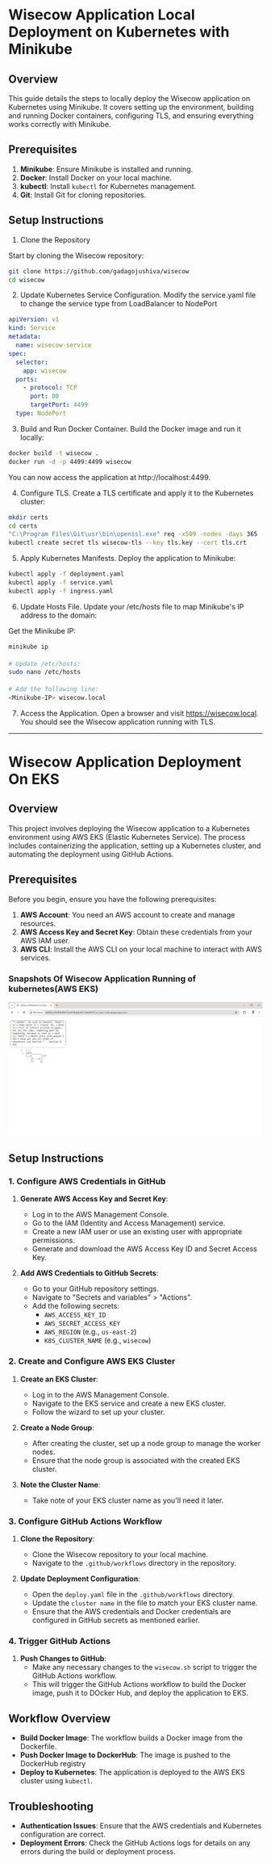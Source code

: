 # Wisecow Application Local Deployment on Kubernetes with Minikube

## Overview

This guide details the steps to locally deploy the Wisecow application on Kubernetes using Minikube. It covers setting up the environment, building and running Docker containers, configuring TLS, and ensuring everything works correctly with Minikube.

## Prerequisites

1. **Minikube**: Ensure Minikube is installed and running.
2. **Docker**: Install Docker on your local machine.
3. **kubectl**: Install `kubectl` for Kubernetes management.
4. **Git**: Install Git for cloning repositories.

## Setup Instructions

1. Clone the Repository

Start by cloning the Wisecow repository:

```bash
git clone https://github.com/gadagojushiva/wisecow
cd wisecow
```
2. Update Kubernetes Service Configuration.
Modify the service.yaml file to change the service type from LoadBalancer to NodePort
```yaml
apiVersion: v1
kind: Service
metadata:
  name: wisecow-service
spec:
  selector:
    app: wisecow
  ports:
    - protocol: TCP
      port: 80
      targetPort: 4499
  type: NodePort
```
3. Build and Run Docker Container.
Build the Docker image and run it locally:

```bash
docker build -t wisecow .
docker run -d -p 4499:4499 wisecow
```
You can now access the application at http://localhost:4499.

4. Configure TLS.
Create a TLS certificate and apply it to the Kubernetes cluster:
```bash
mkdir certs
cd certs
"C:\Program Files\Git\usr\bin\openssl.exe" req -x509 -nodes -days 365 -newkey rsa:2048 -keyout tls.key -out tls.crt -subj "/CN=wisecow.local/O=wisecow"
kubectl create secret tls wisecow-tls --key tls.key --cert tls.crt
```
5. Apply Kubernetes Manifests.
Deploy the application to Minikube:

```bash
kubectl apply -f deployment.yaml
kubectl apply -f service.yaml
kubectl apply -f ingress.yaml
```
6. Update Hosts File.
Update your /etc/hosts file to map Minikube's IP address to the domain:

Get the Minikube IP:


```bash
minikube ip

# Update /etc/hosts:
sudo nano /etc/hosts

# Add the following line:
<Minikube-IP> wisecow.local
```

7. Access the Application.
Open a browser and visit https://wisecow.local. You should see the Wisecow application running with TLS.

-------------------------------------------------------------------------------------------------------------------------------------------------------------------
# Wisecow Application Deployment On EKS

## Overview

This project involves deploying the Wisecow application to a Kubernetes environment using AWS EKS (Elastic Kubernetes Service). The process includes containerizing the application, setting up a Kubernetes cluster, and automating the deployment using GitHub Actions.

## Prerequisites

Before you begin, ensure you have the following prerequisites:

1. **AWS Account**: You need an AWS account to create and manage resources.
2. **AWS Access Key and Secret Key**: Obtain these credentials from your AWS IAM user.
3. **AWS CLI**: Install the AWS CLI on your local machine to interact with AWS services.

### Snapshots Of Wisecow Application Running of kubernetes(AWS EKS)
![Snap of appplication on loadbalancer](./snap.png)

## Setup Instructions

### 1. Configure AWS Credentials in GitHub

1. **Generate AWS Access Key and Secret Key**:
   - Log in to the AWS Management Console.
   - Go to the IAM (Identity and Access Management) service.
   - Create a new IAM user or use an existing user with appropriate permissions.
   - Generate and download the AWS Access Key ID and Secret Access Key.

2. **Add AWS Credentials to GitHub Secrets**:
   - Go to your GitHub repository settings.
   - Navigate to "Secrets and variables" > "Actions".
   - Add the following secrets:
     - `AWS_ACCESS_KEY_ID`
     - `AWS_SECRET_ACCESS_KEY`
     - `AWS_REGION` (e.g., `us-east-2`)
     - `K8S_CLUSTER_NAME` (e.g., `wisecow`)

### 2. Create and Configure AWS EKS Cluster

1. **Create an EKS Cluster**:
   - Log in to the AWS Management Console.
   - Navigate to the EKS service and create a new EKS cluster.
   - Follow the wizard to set up your cluster.

2. **Create a Node Group**:
   - After creating the cluster, set up a node group to manage the worker nodes.
   - Ensure that the node group is associated with the created EKS cluster.

3. **Note the Cluster Name**:
   - Take note of your EKS cluster name as you'll need it later.

### 3. Configure GitHub Actions Workflow

1. **Clone the Repository**:
   - Clone the Wisecow repository to your local machine.
   - Navigate to the `.github/workflows` directory in the repository.

2. **Update Deployment Configuration**:
   - Open the `deploy.yaml` file in the `.github/workflows` directory.
   - Update the `cluster name` in the file to match your EKS cluster name.
   - Ensure that the AWS credentials and Docker credentials are configured in GitHub secrets as mentioned earlier.


### 4. Trigger GitHub Actions

1. **Push Changes to GitHub**:
   - Make any necessary changes to the `wisecow.sh` script to trigger the GitHub Actions workflow.
   - This will trigger the GitHub Actions workflow to build the Docker image, push it to DOcker Hub, and deploy the application to EKS.

## Workflow Overview

- **Build Docker Image**: The workflow builds a Docker image from the Dockerfile.
- **Push Docker Image to DockerHub**: The image is pushed to the DockerHub registry
- **Deploy to Kubernetes**: The application is deployed to the AWS EKS cluster using `kubectl`.


## Troubleshooting

- **Authentication Issues**: Ensure that the AWS credentials and Kubernetes configuration are correct.
- **Deployment Errors**: Check the GitHub Actions logs for details on any errors during the build or deployment process.

